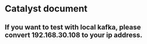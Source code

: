# Catalyst document
## If you want to test with local kafka, please convert 192.168.30.108 to your ip address.
